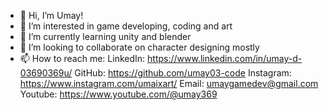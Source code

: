 - 👋 Hi, I’m Umay!
- 👀 I’m interested in game developing, coding and art
- 🌱 I’m currently learning unity and blender
- 💞️ I’m looking to collaborate on character designing mostly
- 📫 How to reach me:
LinkedIn: https://www.linkedin.com/in/umay-d-03690369u/
GitHub: https://github.com/umay03-code
Instagram: https://www.instagram.com/umaixart/
Email: umaygamedev@gmail.com
Youtube: https://www.youtube.com/@umay369

<!---
umay03-code/umay03-code is a ✨ special ✨ repository because its `README.md` (this file) appears on your GitHub profile.
You can click the Preview link to take a look at your changes.
--->
